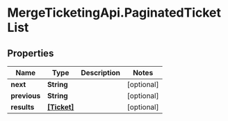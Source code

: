 # MergeTicketingApi.PaginatedTicketList

## Properties

Name | Type | Description | Notes
------------ | ------------- | ------------- | -------------
**next** | **String** |  | [optional] 
**previous** | **String** |  | [optional] 
**results** | [**[Ticket]**](Ticket.md) |  | [optional] 


